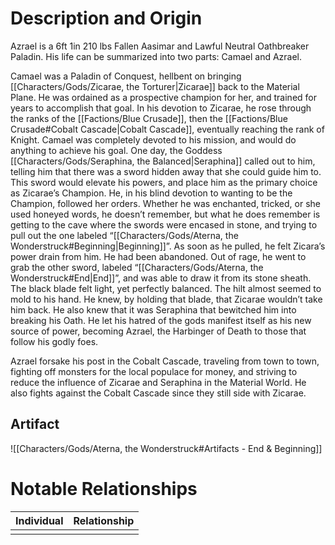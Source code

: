 # Description and Origin

Azrael is a 6ft 1in 210 lbs Fallen Aasimar and Lawful Neutral Oathbreaker Paladin. His life can be summarized into two parts: Camael and Azrael.

Camael was a Paladin of Conquest, hellbent on bringing [[Characters/Gods/Zicarae, the Torturer|Zicarae]] back to the Material Plane. He was ordained as a prospective champion for her, and trained for years to accomplish that goal. In his devotion to Zicarae, he rose through the ranks of the [[Factions/Blue Crusade]], then the [[Factions/Blue Crusade#Cobalt Cascade|Cobalt Cascade]], eventually reaching the rank of Knight. Camael was completely devoted to his mission, and would do anything to achieve his goal. One day, the Goddess [[Characters/Gods/Seraphina, the Balanced|Seraphina]] called out to him, telling him that there was a sword hidden away that she could guide him to. This sword would elevate his powers, and place him as the primary choice as Zicarae’s Champion. He, in his blind devotion to wanting to be the Champion, followed her orders. Whether he was enchanted, tricked, or she used honeyed words, he doesn’t remember, but what he does remember is getting to the cave where the swords were encased in stone, and trying to pull out the one labeled “[[Characters/Gods/Aterna, the Wonderstruck#Beginning|Beginning]]”. As soon as he pulled, he felt Zicara’s power drain from him. He had been abandoned. Out of rage, he went to grab the other sword, labeled “[[Characters/Gods/Aterna, the Wonderstruck#End|End]]”, and was able to draw it from its stone sheath. The black blade felt light, yet perfectly balanced. The hilt almost seemed to mold to his hand. He knew, by holding that blade, that Zicarae wouldn’t take him back. He also knew that it was Seraphina that bewitched him into breaking his Oath. He let his hatred of the gods manifest itself as his new source of power, becoming Azrael, the Harbinger of Death to those that follow his godly foes. 

Azrael forsake his post in the Cobalt Cascade, traveling from town to town, fighting off monsters for the local populace for money, and striving to reduce the influence of Zicarae and Seraphina in the Material World. He also fights against the Cobalt Cascade since they still side with Zicarae.

## Artifact
![[Characters/Gods/Aterna, the Wonderstruck#Artifacts - End & Beginning]]

# Notable Relationships
| Individual | Relationship |
| ---------- | ------------ |
|            |              |